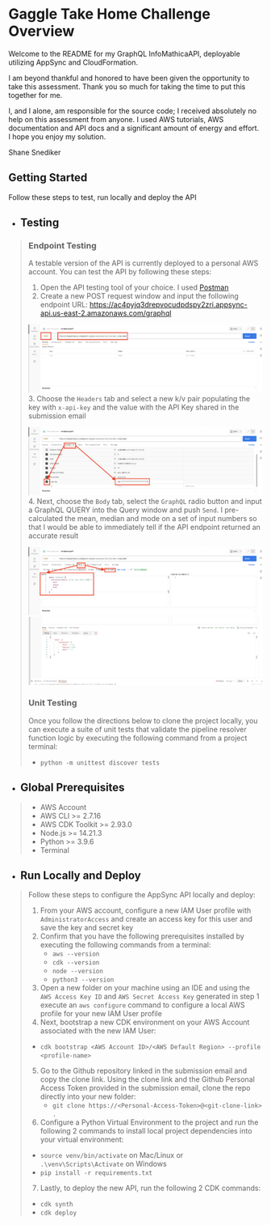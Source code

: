 # Gaggle Take Home Challenge Overview
Welcome to the README for my GraphQL InfoMathicaAPI, deployable utilizing AppSync and CloudFormation.

I am beyond thankful and honored to have been given the opportunity to take this assessment.  Thank you so much for taking the time to put this together for me.  

I, and I alone, am responsible for the source code; I received absolutely no help on this assessment from anyone.  I used AWS tutorials, AWS
documentation and API docs and a significant amount of energy and effort.  I hope you enjoy my solution.

Shane Snediker

## Getting Started
Follow these steps to test, run locally and deploy the API

- ## Testing
> ### Endpoint Testing
> A testable version of the API is currently deployed to a personal AWS account.  You can test the API by following these steps:
> 1. Open the API testing tool of your choice.  I used [Postman](https://www.postman.com/)
> 2. Create a new POST request window and input the following endpoint URL:
> https://ac4pyjq3drepvocudpdspy2zri.appsync-api.us-east-2.amazonaws.com/graphql
> 
> ![](images/Step-1.png)
> 3. Choose the `Headers` tab and select a new k/v pair populating the key with `x-api-key` and the value with the API Key shared in the submission email
> 
> ![](images/Step-2.png)
> 4. Next, choose the `Body` tab, select the `GraphQL` radio button and input a GraphQL QUERY into the Query window and push `Send`. I pre-calculated the mean, median and mode on a set of input numbers so that I would be able to immediately tell if the API endpoint returned an accurate result
> 
> ![](images/Step-3.png)
> ![](images/Step-4.png)
> 
> ### Unit Testing
> Once you follow the directions below to clone the project locally, you can execute a suite of unit tests that validate the pipeline resolver function logic by executing the following command from a project terminal:
>   - `python -m unittest discover tests`

- ## Global Prerequisites
> - AWS Account
> - AWS CLI >= 2.7.16
> - AWS CDK Toolkit >= 2.93.0
> - Node.js >= 14.21.3
> - Python >= 3.9.6
> - Terminal
> 

- ## Run Locally and Deploy
> Follow these steps to configure the AppSync API locally and deploy:
> 1. From your AWS account, configure a new IAM User profile with `AdministratorAccess` and create an access key for this user and save the key and secret key
> 2. Confirm that you have the following prerequisites installed by executing the following commands from a terminal:
>    - `aws --version`
>    - `cdk --version`
>    - `node --version`
>    - `python3 --version`
> 3. Open a new folder on your machine using an IDE and using the `AWS Access Key ID` and `AWS Secret Access Key` generated in step 1 execute an `aws configure` command to configure a local AWS profile for your new IAM User profile
> 4. Next, bootstrap a new CDK environment on your AWS Account associated with the new IAM User:
>   - `cdk bootstrap <AWS Account ID>/<AWS Default Region> --profile <profile-name>`
> 5. Go to the Github repository linked in the submission email and copy the clone link.  Using the clone link and the Github Personal Access Token provided in the submission email, clone the repo directly into your new folder:
>    - `git clone https://<Personal-Access-Token>@<git-clone-link> .`
> 6. Configure a Python Virtual Environment to the project and run the following 2 commands to install local project dependencies into your virtual environment:
>   - `source venv/bin/activate` on Mac/Linux or `.\venv\Scripts\Activate` on Windows
>   - `pip install -r requirements.txt`
> 7. Lastly, to deploy the new API, run the following 2 CDK commands:
>   - `cdk synth`
>   - `cdk deploy`
> 

